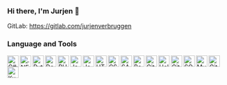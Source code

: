 ### Hi there, I'm Jurjen 👋

GitLab: https://gitlab.com/jurjenverbruggen

### Language and Tools

<image align="left" alt="C#" src="https://github.com/abranhe/programming-languages-logos/blob/master/src/csharp/csharp_48x48.png?raw=true" width="26px"></image>
<image align="left" alt=".NET" src="https://raw.githubusercontent.com/github/explore/93d8a67084f94b2a444e510199a6e7622e5b09a3/topics/dotnet/dotnet.png" width="26px"></image>
<image align="left" alt="Python" src="https://github.com/abranhe/programming-languages-logos/blob/master/src/python/python_48x48.png?raw=true" width="26px"></image>
<image align="left" alt="Docker" src="https://raw.githubusercontent.com/github/explore/80688e429a7d4ef2fca1e82350fe8e3517d3494d/topics/docker/docker.png" width="26px"></image>
<image align="left" alt="PHP" src="https://github.com/abranhe/programming-languages-logos/blob/master/src/php/php_48x48.png?raw=true" width="26px"></image>
<image align="left" alt="Java" src="https://github.com/abranhe/programming-languages-logos/blob/master/src/java/java_48x48.png?raw=true" width="26px"></image>
<image align="left" alt="JavaScript" src="https://github.com/abranhe/programming-languages-logos/blob/master/src/javascript/javascript_48x48.png?raw=true" width="26px"></image>
<image align="left" alt="HTML5" src="https://github.com/abranhe/programming-languages-logos/blob/master/src/html/html_48x48.png?raw=true" width="26px"></image>
<image align="left" alt="CSS3" src="https://raw.githubusercontent.com/github/explore/80688e429a7d4ef2fca1e82350fe8e3517d3494d/topics/css/css.png" width="26px"></image>
<image align="left" alt="SASS" src="https://raw.githubusercontent.com/github/explore/80688e429a7d4ef2fca1e82350fe8e3517d3494d/topics/sass/sass.png" width="26px"></image>
<image align="left" alt="Bash" src="https://bashlogo.com/img/symbol/png/full_colored_dark.png" width="26px"></image>
<image align="left" alt="GitLab" src="https://about.gitlab.com/images/press/logo/png/gitlab-icon-rgb.png" width="26px"></image>
<image align="left" alt="Helm" src="https://helm.sh/img/helm.svg" width="26px"></image>
<image align="left" alt="GitHub" src="https://raw.githubusercontent.com/github/explore/78df643247d429f6cc873026c0622819ad797942/topics/github/github.png" width="26px"></image>
<image align="left" alt="SQL" src="https://raw.githubusercontent.com/github/explore/80688e429a7d4ef2fca1e82350fe8e3517d3494d/topics/sql/sql.png" width="26px"></image>
<image align="left" alt="MySQL" src="https://raw.githubusercontent.com/github/explore/80688e429a7d4ef2fca1e82350fe8e3517d3494d/topics/mysql/mysql.png" width="26px"></image>
<image align="left" alt="Git" src="https://raw.githubusercontent.com/github/explore/80688e429a7d4ef2fca1e82350fe8e3517d3494d/topics/git/git.png" width="26px"></image>
<image align="left" alt="Kubernetes" src="https://raw.githubusercontent.com/github/explore/80688e429a7d4ef2fca1e82350fe8e3517d3494d/topics/kubernetes/kubernetes.png" width="26px"></image>

